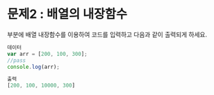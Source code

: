 # 문제2 : 배열의 내장함수

<pass>부분에 배열 내장함수를 이용하여 코드를 입력하고 다음과 같이 출력되게 하세요.

```jsx
데이터
var arr = [200, 100, 300];
//pass
console.log(arr);

출력
[200, 100, 10000, 300]
```
